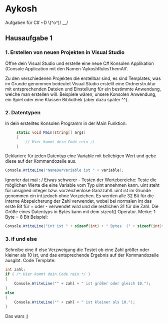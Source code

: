 # Aykosh

Aufgaben für C#  ~D \\(^o^)/ __/

## Hausaufgabe 1

### 1. Erstellen von neuen Projekten in Visual Studio
Öffne dein Visual Studio und erstelle eine neue C# Konsolen Applikation (Console Application mit den Namen 'AykoshRulesThemAll'.

Zu den verschiedenen Projekten die erstellbar sind, es sind Templates, was im Grunde genommen bedeutet
Visual Studio erstellt eine Ordnerstruktur mit entsprechenden Dateien und Einstellung für ein bestimmte
Anwendung, welche man erstellen will. Beispiele wären, unsere Konsolen Anwendung, ein Spiel oder eine
Klassen Bibliothek (aber dazu später ^^).

### 2. Datentypen
In dein erstelltes Konsolen Programm in der Main Funktion:
```C#
	 static void Main(string[] args)
     {
     	 // Hier kommt dein Code rein ;)
     }
```
Deklariere für jeden Datentyp eine Variable mit beliebigen Wert und gebe diese auf der Kommandozeile aus.
```C#
Console.WriteLine("NameDerVariable ist " + variable);
```

Ignorier dat mal : /
Etwas schwerer - Testen der Wertebereiche:
Teste die möglichen Werte die eine Variable vom Typ uint annehmen kann.
uint steht für unsigned integer bzw. vorzeichenlose Ganzzahll.
uint ist im Grunde genommen ein int jedoch ohne Vorzeichen.
Es werden alle 32 Bit für die interne Abspeicherung der Zahl verwendet,
wobei bei normalen int das erste Bit für + oder - verwendet wird und die restlichen 31 für die Zahl.
Die Größe eines Datentyps in Bytes kann mit dem sizeof() Operator. Merke: 1 Byte = 8 Bit
Beispiel:
```C#
Console.WriteLine("int ist " + sizeof(int) + " Bytes  (" + sizeof(int)*8 + " Bit) groß.");
```

### 3. if und else
Schreibe eine if else Verzweigung die Testet ob eine Zahl größer oder kleiner als 10 ist,
und das entsprechende Ergebnis auf der Kommandozeile ausgibt.
Code Template:
```C#
int zahl;
if ( /* Hier kommt dein Code rein */ ) 
{
	Console.WriteLine("" + zahl + " ist größer oder gleich 10.");
}
else 
{
	Console.WriteLine("" + zahl + " ist kleiner als 10.");
}
```

Das wars ;)

